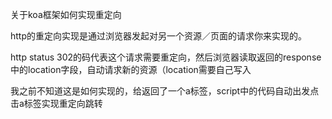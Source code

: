 关于koa框架如何实现重定向

http的重定向实现是通过浏览器发起对另一个资源／页面的请求你来实现的。

http status 302的码代表这个请求需要重定向，然后浏览器读取返回的response中的location字段，自动请求新的资源（location需要自己写入

我之前不知道这是如何实现的，给返回了一个a标签，script中的代码自动出发点击a标签实现重定向跳转